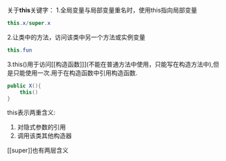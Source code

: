 关于**this**关键字：
1.全局变量与局部变量重名时，使用this指向局部变量
```Java
this.x/super.x
```
2.让类中的方法，访问该类中另一个方法或实例变量
```Java
this.fun
```
3.this()用于访问[[构造函数]]](不能在普通方法中使用，只能写在构造方法中),但是只能使用一次.用于在构造函数中引用构造函数.
```Java
public X(){
    this()
}
```
this表示两重含义:
1. 对隐式参数的引用
2. 调用该类其他构造器

[[super]]也有两层含义
